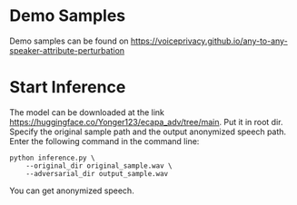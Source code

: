 # Demo Samples
Demo samples can be found on https://voiceprivacy.github.io/any-to-any-speaker-attribute-perturbation
# Start Inference
The model can be downloaded at the link https://huggingface.co/Yonger123/ecapa_adv/tree/main. Put it in root dir. Specify the original sample path and the output anonymized speech path. Enter the following command in the command line:
```
python inference.py \
    --original_dir original_sample.wav \ 
    --adversarial_dir output_sample.wav
```
You can get anonymized speech.